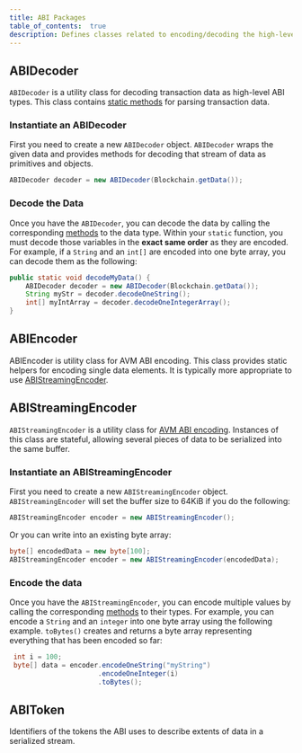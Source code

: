 ```yaml
---
title: ABI Packages
table_of_contents:  true
description: Defines classes related to encoding/decoding the high-level data types serialized into transaction payload data.
---
```


## ABIDecoder

`ABIDecoder` is a utility class for decoding transaction data as high-level ABI types. This class contains [static methods](https://avm-api.aion.network/org/aion/avm/userlib/abi/abidecoder) for parsing transaction data.

### Instantiate an ABIDecoder

First you need to create a new `ABIDecoder` object. `ABIDecoder` wraps the given data and provides methods for decoding that stream of data as primitives and objects.

```java
ABIDecoder decoder = new ABIDecoder(Blockchain.getData());
```

### Decode the Data

Once you have the `ABIDecoder`, you can decode the data by calling the corresponding [methods](https://avm-api.aion.network/org/aion/avm/userlib/abi/abidecoder) to the data type. Within your `static` function, you must decode those variables in the **exact same order** as they are encoded. For example, if a `String` and an `int[]` are encoded into one byte array, you can decode them as the following:

```java
public static void decodeMyData() {
    ABIDecoder decoder = new ABIDecoder(Blockchain.getData());
    String myStr = decoder.decodeOneString();
    int[] myIntArray = decoder.decodeOneIntegerArray();
}
```

## ABIEncoder

ABIEncoder is utility class for AVM ABI encoding. This class provides static helpers for encoding single data elements. It is typically more appropriate to use [ABIStreamingEncoder](fundamentals-packages-abi-#abistreamingencoder).

## ABIStreamingEncoder

`ABIStreamingEncoder` is a utility class for [AVM ABI encoding](https://avm-api.aion.network/org/aion/avm/userlib/abi/abistreamingencoder). Instances of this class are stateful, allowing several pieces of data to be serialized into the same buffer.

### Instantiate an ABIStreamingEncoder

First you need to create a new `ABIStreamingEncoder` object. `ABIStreamingEncoder` will set the buffer size to 64KiB if you do the following:

```java
ABIStreamingEncoder encoder = new ABIStreamingEncoder();
```

Or you can write into an existing byte array:

```java
byte[] encodedData = new byte[100];
ABIStreamingEncoder encoder = new ABIStreamingEncoder(encodedData);
```

### Encode the data

Once you have the `ABIStreamingEncoder`, you can encode multiple values by calling the corresponding [methods](https://avm-api.aion.network/org/aion/avm/userlib/abi/abistreamingencoder) to their types. For example, you can encode a `String` and an `integer` into one byte array using the following example. `toBytes()` creates and returns a byte array representing everything that has been encoded so far:

```java
 int i = 100;
 byte[] data = encoder.encodeOneString("myString")
                      .encodeOneInteger(i)
                      .toBytes();
```

## ABIToken

Identifiers of the tokens the ABI uses to describe extents of data in a serialized stream.
